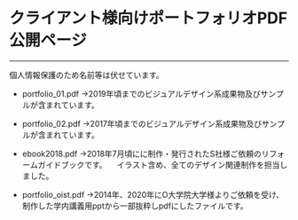 # クライアント様向けポートフォリオPDF公開ページ
---
個人情報保護のため名前等は伏せています。


- portfolio_01.pdf
→2019年頃までのビジュアルデザイン系成果物及びサンプルが含まれています。

- portfolio_02.pdf
→2017年頃までのビジュアルデザイン系成果物及びサンプルが含まれています。

- ebook2018.pdf
→2018年7月頃にに制作・発行されたS社様ご依頼のリフォームガイドブックです。
　イラスト含め、全てのデザイン関連制作を担当しました。

- portfolio_oist.pdf
→2014年、2020年にO大学院大学様よりご依頼を受け、制作した学内講義用pptから一部抜粋しpdfにしたファイルです。
